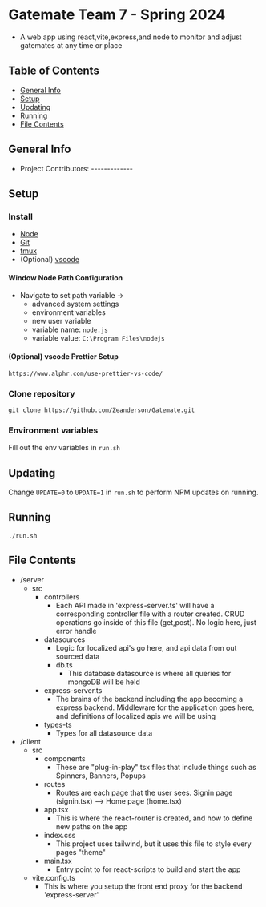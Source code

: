 # Gatemate Team 7 - Spring 2024
- A web app using react,vite,express,and node to monitor and adjust gatemates at any time or place

## Table of Contents
- [General Info](#general-info)
- [Setup](#setup)
- [Updating](#updating)
- [Running](#running)
- [File Contents](#file-Contents)

## General Info
- Project Contributors: -------------

## Setup
### Install
- [Node](https://nodejs.org/en/download)
- [Git](https://git-scm.com/download/win)
- [tmux](https://github.com/tmux/tmux/wiki)
- (Optional) [vscode](https://code.visualstudio.com/download)
#### Window Node Path Configuration  
- Navigate to set path variable ->
  - advanced system settings
  - environment variables
  - new user variable
  - variable name: `node.js`
  - variable value: `C:\Program Files\nodejs`
#### (Optional) vscode Prettier Setup
`https://www.alphr.com/use-prettier-vs-code/`
### Clone repository
`git clone https://github.com/Zeanderson/Gatemate.git`
### Environment variables
Fill out the env variables in `run.sh`

## Updating
Change `UPDATE=0` to `UPDATE=1` in `run.sh` to perform NPM updates on running.

## Running
`./run.sh`

## File Contents
- /server
  - src
    - controllers
      - Each API made in 'express-server.ts' will have a corresponding controller file with a router created. CRUD operations go inside of this file (get,post). No logic here, just error handle
    - datasources
      - Logic for localized api's go here, and api data from out sourced data
      - db.ts
        - This database datasource is where all queries for mongoDB will be held
    - express-server.ts
      - The brains of the backend including the app becoming a express backend. Middleware for the application goes here, and definitions of localized apis we will be using
    - types-ts
      - Types for all datasource data
- /client
  - src
    - components
      - These are "plug-in-play" tsx files that include things such as Spinners, Banners, Popups
    - routes
      - Routes are each page that the user sees. Signin page (signin.tsx) --> Home page (home.tsx)
    - app.tsx
      - This is where the react-router is created, and how to define new paths on the app
    - index.css
      - This project uses tailwind, but it uses this file to style every pages "theme"
    - main.tsx
      - Entry point to for react-scripts to build and start the app
  - vite.config.ts
    - This is where you setup the front end proxy for the backend 'express-server'